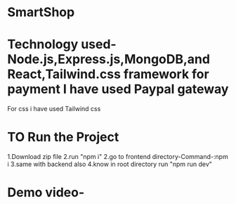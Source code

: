 # SmartShop
# Technology used- Node.js,Express.js,MongoDB,and React,Tailwind.css framework for payment I have used Paypal gateway
For css i have used Tailwind css
# TO Run the Project
1.Download zip file
2.run "npm i"
2.go to frontend directory-Command-:npm i
3.same with backend also
4.know in root directory run "npm run dev"
# Demo video-

